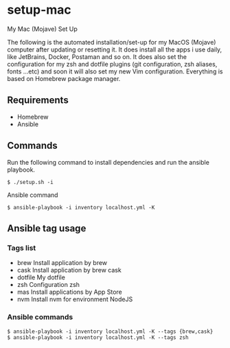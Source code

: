 # setup-mac
My Mac (Mojave) Set Up

The following is the automated installation/set-up for my MacOS (Mojave) computer after updating or resetting it.
It does install all the apps i use daily, like JetBrains, Docker, Postaman and so on.
It does also set the configuration for my zsh and dotfile plugins (git configuration, zsh aliases, fonts ...etc) and soon it will also set my new Vim configuration.
Everything is based on Homebrew package manager.

## Requirements
* Homebrew
* Ansible

## Commands

Run the following command to install dependencies and run the ansible playbook.
```
$ ./setup.sh -i
```

Ansible command
```
$ ansible-playbook -i inventory localhost.yml -K
```

## Ansible tag usage
### Tags list
* brew      Install application by brew
* cask      Install application by brew cask
* dotfile   My dotfile
* zsh       Configuration zsh
* mas       Install applications by App Store 
* nvm       Install nvm for environment NodeJS

### Ansible commands
```
$ ansible-playbook -i inventory localhost.yml -K --tags {brew,cask}
$ ansible-playbook -i inventory localhost.yml -K --tags zsh
```
